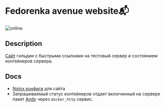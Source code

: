 # Fedorenka avenue website📬

![online](https://img.shields.io/website?url=https://fedorenka.website)

## Description

[Сайт](https://fedorenka.website) гильдии с быстрыми ссылками на тестовый сервер и состоянием контейнеров сервера.

## Docs

 * [Nginx конфиги](https://github.com/FedorenkaAvenue/.github-private/blob/master/test_server/nginx/conf.d/website.conf) для сайта
 * Запрашиваемый статус контейнеров отдает включенный на сервере пакет [Andy](https://github.com/bringmetheaugust/Andy) через `docker_http` сервис.
